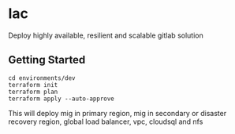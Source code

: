 # Iac
Deploy highly available, resilient and scalable gitlab solution
## Getting Started

```
cd environments/dev
terraform init
terraform plan
terraform apply --auto-approve
```
This will deploy mig in primary region, mig in secondary or disaster recovery region, global load balancer, vpc, cloudsql and nfs
